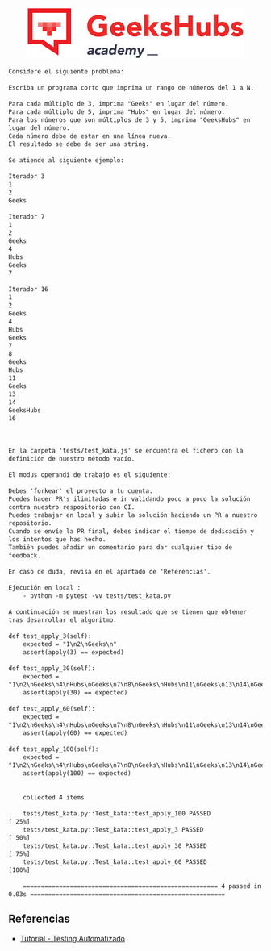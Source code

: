 <p align="center">
    <img src="https://github.com/GeeksHubsAcademy/2020-geekshubs-media/blob/master/image/logo.png" >	
</p>


    Considere el siguiente problema:

    Escriba un programa corto que imprima un rango de números del 1 a N.

    Para cada múltiplo de 3, imprima "Geeks" en lugar del número.
    Para cada múltiplo de 5, imprima "Hubs" en lugar del número.
    Para los números que son múltiplos de 3 y 5, imprima "GeeksHubs" en lugar del número.
    Cada número debe de estar en una línea nueva.
    El resultado se debe de ser una string.
    
    Se atiende al siguiente ejemplo:

    Iterador 3
    1
    2
    Geeks

    Iterador 7
    1
    2
    Geeks
    4
    Hubs
    Geeks
    7

    Iterador 16
    1
    2
    Geeks
    4
    Hubs
    Geeks
    7
    8
    Geeks
    Hubs
    11
    Geeks
    13
    14
    GeeksHubs
    16
    


    En la carpeta 'tests/test_kata.js' se encuentra el fichero con la definición de nuestro método vacío.
    
    El modus operandi de trabajo es el siguiente:
    
    Debes 'forkear' el proyecto a tu cuenta.
    Puedes hacer PR's ilimitadas e ir validando poco a poco la solución contra nuestro respositorio con CI.
    Puedes trabajar en local y subir la solución haciendo un PR a nuestro repositorio.
    Cuando se envíe la PR final, debes indicar el tiempo de dedicación y los intentos que has hecho.
    También puedes añadir un comentario para dar cualquier tipo de feedback.
    
    En caso de duda, revisa en el apartado de 'Referencias'.
    
    Ejecución en local :
        - python -m pytest -vv tests/test_kata.py

    A continuación se muestran los resultado que se tienen que obtener tras desarrollar el algoritmo.
    
    def test_apply_3(self):
        expected = "1\n2\nGeeks\n"
        assert(apply(3) == expected)

    def test_apply_30(self):
        expected = "1\n2\nGeeks\n4\nHubs\nGeeks\n7\n8\nGeeks\nHubs\n11\nGeeks\n13\n14\nGeeksHubs...."
        assert(apply(30) == expected)

    def test_apply_60(self):
        expected = "1\n2\nGeeks\n4\nHubs\nGeeks\n7\n8\nGeeks\nHubs\n11\nGeeks\n13\n14\nGeeksHubs...."
        assert(apply(60) == expected)

    def test_apply_100(self):
        expected = "1\n2\nGeeks\n4\nHubs\nGeeks\n7\n8\nGeeks\nHubs\n11\nGeeks\n13\n14\nGeeksHubs...."
        assert(apply(100) == expected)


        collected 4 items                                                                                                               

        tests/test_kata.py::Test_kata::test_apply_100 PASSED                                                                     [ 25%]
        tests/test_kata.py::Test_kata::test_apply_3 PASSED                                                                       [ 50%] 
        tests/test_kata.py::Test_kata::test_apply_30 PASSED                                                                      [ 75%] 
        tests/test_kata.py::Test_kata::test_apply_60 PASSED                                                                      [100%] 

        ====================================================== 4 passed in 0.03s ====================================================== 
    
    
## Referencias

* [Tutorial - Testing Automatizado](https://github.com/GeeksHubsAcademy/2020-js-vanilla-testing-FFFF/blob/master/README.md)

